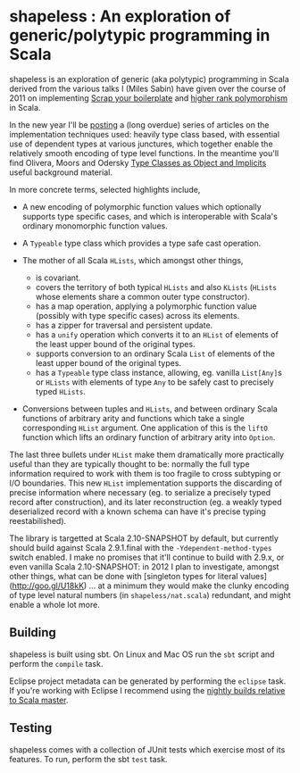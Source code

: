 shapeless : An exploration of generic/polytypic programming in Scala
====================================================================

shapeless is an exploration of generic (aka polytypic) programming in Scala
derived from the various talks I (Miles Sabin) have given over the course
of 2011 on implementing [Scrap your boilerplate](http://goo.gl/KmfVG) and
[higher rank polymorphism](http://goo.gl/zGRQ7) in Scala.

In the new year I'll be [posting](http://www.chuusai.com/blog) a (long
overdue) series of articles on the implementation techniques used: heavily 
type class based, with essential use of dependent types at various
junctures, which together enable the relatively smooth encoding of type level
functions. In the meantime you'll find Olivera, Moors and Odersky [Type
Classes as Object and Implicits](http://goo.gl/ZbcxY) useful background
material.

In more concrete terms, selected highlights include,

* A new encoding of polymorphic function values which optionally supports
  type specific cases, and which is interoperable with Scala's ordinary
  monomorphic function values.

* A `Typeable` type class which provides a type safe cast operation. 

* The mother of all Scala `HLists`, which amongst other things,
    * is covariant.
    * covers the territory of both typical `HLists` and also `KLists`
      (`HLists` whose elements share a common outer type constructor).
    * has a map operation, applying a polymorphic function value (possibly
      with type specific cases) across its elements.
    * has a zipper for traversal and persistent update.
    * has a `unify` operation which converts it to an `HList` of elements
      of the least upper bound of the original types.
    * supports conversion to an ordinary Scala `List` of elements of the
      least upper bound of the original types.
    * has a `Typeable` type class instance, allowing, eg. vanilla
      `List[Any]`s or `HLists` with elements of type `Any` to be safely
      cast to precisely typed `HLists`.
      
* Conversions between tuples and `HLists`, and between ordinary Scala
  functions of arbitrary arity and functions which take a single
  corresponding `HList` argument. One application of this is the `liftO`
  function which lifts an ordinary function of arbitrary arity into `Option`. 
      
The last three bullets under `HList` make them dramatically more practically
useful than they are typically thought to be: normally the full type
information required to work with them is too fragile to cross subtyping or
I/O boundaries. This new `HList` implementation supports the discarding of
precise information where necessary (eg. to serialize a precisely typed
record after construction), and its later reconstruction (eg. a weakly
typed deserialized record with a known schema can have it's precise typing
reestabilished).

The library is targetted at Scala 2.10-SNAPSHOT by default, but currently
should build against Scala 2.9.1.final with the `-Ydependent-method-types`
switch enabled. I make no promises that it'll continue to build with 2.9.x,
or even vanilla Scala 2.10-SNAPSHOT: in 2012 I plan to investigate, amongst
other things, what can be done with [singleton types for literal values]
(http://goo.gl/U18kK) ... at a minimum they would make the clunky encoding
of type level natural numbers (in `shapeless/nat.scala`) redundant, and
might enable a whole lot more.

Building
--------

shapeless is built using sbt. On Linux and Mac OS run the `sbt` script and
perform the `compile` task.

Eclipse project metadata can be generated by performing the `eclipse` task.
If you're working with Eclipse I recommend using the [nightly builds
relative to Scala master](http://goo.gl/iRgyc).

Testing
-------

shapeless comes with a collection of JUnit tests which exercise most of its
features. To run, perform the sbt `test` task.
